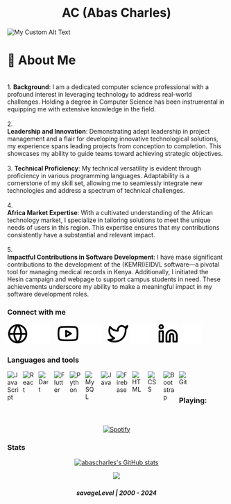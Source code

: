 
<h1 align="center">AC (Abas Charles) </h1>



![My Custom Alt Text](https://user-images.githubusercontent.com/90236635/232446433-d5540fa2-fe28-4bb8-b929-cdb51fe61336.gif)

# 💫 About Me
<br>1.	**Background**: I am a dedicated computer science professional with a profound interest in leveraging technology to address real-world challenges. Holding a degree in Computer Science has been instrumental in equipping me with extensive knowledge in the field.<br><br>2.	
**Leadership and Innovation**: Demonstrating adept leadership in project management and a flair for developing innovative technological solutions, my experience spans leading projects from conception to completion. This showcases my ability to guide teams toward achieving strategic objectives.<br><br>3.	**Technical Proficiency**: My technical versatility is evident through proficiency in various programming languages. Adaptability is a cornerstone of my skill set, allowing me to seamlessly integrate new technologies and address a spectrum of technical challenges.<br><br>4.	
**Africa Market Expertise**: With a cultivated understanding of the African technology market, I specialize in tailoring solutions to meet the unique needs of users in this region. This expertise ensures that my contributions consistently have a substantial and relevant impact.<br><br>5.	
**Impactful Contributions in Software Development**: I have mase significant contributions to the development of the (KEMRI)EIDVL software—a pivotal tool for managing medical records in Kenya. Additionally, I initiated the Hesin campaign and webpage to support campus students in need.  These achievements underscore my ability to make a meaningful impact in my software development roles.<br>

### Connect with me

[![website](./img/globe-light.svg)](https://example.com#gh-light-mode-only)
[![website](./img/globe-dark.svg)](https://example.com#gh-dark-mode-only)
&nbsp;&nbsp;
[![website](./img/youtube-light.svg)](https://youtube.com/#gh-light-mode-only)
[![website](./img/youtube-dark.svg)](https://youtube.com/#gh-dark-mode-only)
&nbsp;&nbsp;
[![website](./img/twitter-light.svg)](https://x.com/@Blackk_Abass#gh-light-mode-only)
[![website](./img/twitter-dark.svg)](https://x.com/@Blackk_Abass#gh-dark-mode-only)
&nbsp;&nbsp;
[![website](./img/linkedin-light.svg)](https://linkedin.com/in/abas-charles-91821b282#gh-light-mode-only)
[![website](./img/linkedin-dark.svg)](https://linkedin.com/in/abas-charles-91821b282#gh-dark-mode-only)



### Languages and tools
<p>
<img align="left" alt="JavaScript" width="26px" src="https://cdn.jsdelivr.net/gh/devicons/devicon/icons/javascript/javascript-original.svg" style="padding-right:10px;" />
<img align="left" alt="React" width="26px" src="https://cdn.jsdelivr.net/gh/devicons/devicon/icons/react/react-original.svg" style="padding-right:10px;" />
<img align="left" alt="Dart" width="26px" src="https://cdn.jsdelivr.net/gh/devicons/devicon/icons/dart/dart-original.svg" style="padding-right:10px;" />
<img align="left" alt="Flutter" width="26px" src="https://cdn.jsdelivr.net/gh/devicons/devicon/icons/flutter/flutter-original.svg" style="padding-right:10px;" />
<img align="left" alt="Python" width="26px" src="https://cdn.jsdelivr.net/gh/devicons/devicon/icons/python/python-original.svg" style="padding-right:10px;" />
<!-- <img align="left" alt="Django" width="26px" src="https://cdn.jsdelivr.net/gh/devicons/devicon/icons/django/django-original.svg" style="padding-right:10px;" /> -->
<img align="left" alt="MySQL" width="26px" src="https://cdn.jsdelivr.net/gh/devicons/devicon/icons/mysql/mysql-original.svg" style="padding-right:10px;" />
<img align="left" alt="Java" width="26px" src="https://cdn.jsdelivr.net/gh/devicons/devicon/icons/java/java-original.svg" style="padding-right:10px;" />
<img align="left" alt="Firebase" width="26px" src="https://cdn.jsdelivr.net/gh/devicons/devicon/icons/firebase/firebase-plain.svg" style="padding-right:10px;" />
<img align="left" alt="HTML" width="26px" src="https://cdn.jsdelivr.net/gh/devicons/devicon/icons/html5/html5-original.svg" style="padding-right:10px;" />
<img align="left" alt="CSS" width="26px" src="https://cdn.jsdelivr.net/gh/devicons/devicon/icons/css3/css3-original.svg" style="padding-right:10px;" />
<img align="left" alt="Bootstrap" width="26px" src="https://cdn.jsdelivr.net/gh/devicons/devicon/icons/bootstrap/bootstrap-original.svg" style="padding-right:10px;" />
<img align="left" alt="Git" width="26px" src="https://cdn.jsdelivr.net/gh/devicons/devicon/icons/git/git-original.svg" style="padding-right:10px;" />

</p><br> <br>


### Playing:

&nbsp;<div align="center">
  [![Spotify](https://novatorem-nine-navy.vercel.app/api/spotify?background_color=0d1117&border_color=ffffff)](https://open.spotify.com/user/holla)
</div>



### Stats
<p align="center">
<a href="http://www.github.com/abascharles"><img src="https://github-readme-stats.vercel.app/api?username=abascharles&show_icons=true&hide=&count_private=true&title_color=0891b2&text_color=ffffff&icon_color=0891b2&bg_color=1c1917&hide_border=true&show_icons=true" alt="abascharles's GitHub stats" /></a>
</p>

<p align="center">
<a href="http://www.github.com/abascharles"><img src="https://github-readme-streak-stats.herokuapp.com/?user=abascharles&stroke=ffffff&background=1c1917&ring=0891b2&fire=0891b2&currStreakNum=ffffff&currStreakLabel=0891b2&sideNums=ffffff&sideLabels=ffffff&dates=ffffff&hide_border=true" /></a>
</p>


<h5 align="center">
savageLevel | 2000 - 2024
</h5>
